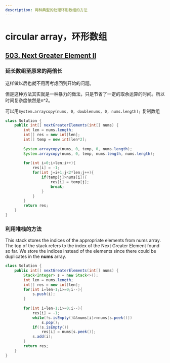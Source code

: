 ```yaml
---
description: 两种典型的处理环形数组的方法
---
```


# circular array，环形数组

## [503. Next Greater Element II](https://leetcode.com/problems/next-greater-element-ii/discuss/98262/Typical-ways-to-solve-circular-array-problems.-Java-solution.)

### 延长数组至原来的两倍长

这样做以后也就不用再考虑回到开始的问题。

但是这种方法其实就是一种暴力的做法，只是节省了一定的取余运算的时间。所以时间复杂度依然是n^2。

可以用`System.arraycopy(nums, 0, doublenums, 0, nums.length);` 复制数组

```java
class Solution {
    public int[] nextGreaterElements(int[] nums) {
        int len = nums.length;
        int[] res = new int[len];
        int[] temp = new int[len*2];
         
        System.arraycopy(nums, 0, temp, 0, nums.length);
        System.arraycopy(nums, 0, temp, nums.length, nums.length);
        
        for(int i=0;i<len;i++){
            res[i] = -1;
            for(int j=i+1;j<2*len;j++){
                if(temp[j]>nums[i]){
                    res[i] = temp[j];
                    break;
                }
            }
        }
        return res;
    }
}
```

### 利用堆栈的方法

 This stack stores the indices of the appropriate elements from nums array. The top of the stack refers to the index of the Next Greater Element found so far. We store the indices instead of the elements since there could be duplicates in the **nums** array. 

```java
class Solution {
    public int[] nextGreaterElements(int[] nums) {
        Stack<Integer> s = new Stack<>();
        int len = nums.length;
        int[] res = new int[len];
        for(int i=len-1;i>=0;i--){
            s.push(i);
        }
        
        for(int i=len-1;i>=0;i--){
            res[i] = -1;
            while(!s.isEmpty()&&nums[i]>=nums[s.peek()])
                s.pop();
            if(!s.isEmpty())
                res[i] = nums[s.peek()];
            s.add(i);
        }
        return res;
    }
}
```



